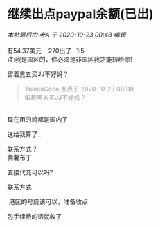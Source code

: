 # 继续出点paypal余额(已出)


<i class="pstatus"> 本帖最后由 老A 于 2020-10-23 00:48 编辑 </i><br />
<br />
有54.37美元&nbsp; &nbsp; 270出了&nbsp; &nbsp;1:5<br />
注:我是国区的，你必须是非国区我才能转给你!

留着黑五买JJ不好妈？

<div class="quote"><blockquote><font color="#999999">YukinoCoco 发表于 2020-10-23 00:08</font><br />
<font color="#999999">留着黑五买JJ不好妈？</font></blockquote></div><br />
现在用的鸡都是国内了

送给我算了…

联系方式？<br />
紫薯布丁

直接代充可以吗?

联系方式

<img src="static/image/smiley/default/lol.gif" smilieid="12" border="0" alt="" /> 港区的号应该可以，准备收点

包手续费的话就收了<img id="aimg_fw1rb" onclick="zoom(this, this.src, 0, 0, 0)" class="zoom" src="https://cdn.jsdelivr.net/gh/hishis/forum-master/public/images/patch.gif" onmouseover="img_onmouseoverfunc(this)" onload="thumbImg(this)" border="0" alt="" />
